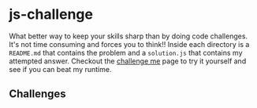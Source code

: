 # js-challenge

What better way to keep your skills sharp than by doing code challenges. It's not time consuming and forces you to think!! Inside each directory is a `README.md` that contains the problem and a `solution.js` that contains my attempted answer. Checkout the [challenge me](https://tokafew420.github.io/js-challenge/) page to try it yourself and see if you can beat my runtime.

## Challenges

